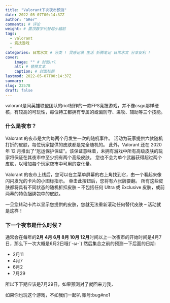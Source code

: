 ```yaml
---
title: "Valorant下次夜市预测"
date: 2022-05-07T00:14:37Z
author: "GRer"
comments: # 评论
weight: # 置顶数字代替越小越前
tags:
  - valorant
  - 竞技游戏
  -
categories: 日常水文 # 分类 ! 灵感记录 生活 折腾笔记 日常水文 分享安利 !
cover:
    image: "" # 封面url
    alt: # 替换文本
    caption: # 封面标题
lastmod: 2022-05-07T00:14:37Z
summary: 
slug: 22578
draft: false
---
```

valorant是同英雄联盟团队的riot制作的一款FPS竞技游戏，并不像csgo那样硬核，有较高的可玩性，每位特工都拥有专属的或偏防守、进攻、辅助等三个技能。
### 什么是夜市？
Valorant 的夜市是大约每两个月发生一次的随机事件。 活动为玩家提供六款随机打折的皮肤，每位玩家提供的皮肤都是完全随机的。
此外，Valorant 还在 2020 年 12 月推出了“厄运保护保证”。该保证意味着，未拥有游戏中所有高级皮肤的玩家将保证在其夜市中至少拥有两个高级皮肤。 您也不会为单个武器获得超过两个皮肤，以增加每个玩家夜市中可用的变化量。

Valorant 的夜市上线后，您可以在主菜单屏幕的右上角找到它，由一个看起来像闪闪发光的卡片的小图标指示。 单击此按钮后，您将有六张牌要翻。 所有这些皮肤都将具有不同状态的随机折扣皮肤 – 不包括任何 Ultra 或 Exclusive 皮肤，或前两幕的特色捆绑包中的皮肤。

一旦您转动卡片以显示您提供的皮肤，您就无法重新滚动任何替代皮肤 – 活动就是这样！
### 下一个夜市是什么时候？
通常会在每年的**2月 4月 6月 8月 10月 12月**时间以上一次夜市的开始时间是4月7日，那么下一次大概是6月2日哦(´-ω-`)
然后集合之前的预测一下后面的日期:
* 2月11
* 4月7
* 6月2
* 7月29

所以下下期应该是7月29日，如果预测对了就回来刀我，

如果你也玩这个游戏，不如我们一起叭 账号:bug#no1
